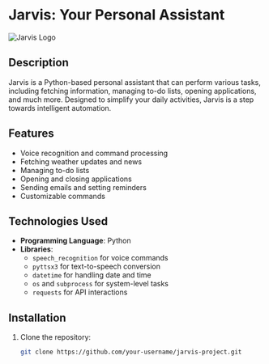 # Jarvis: Your Personal Assistant

![Jarvis Logo](https://via.placeholder.com/150)

## Description

Jarvis is a Python-based personal assistant that can perform various tasks, including fetching information, managing to-do lists, opening applications, and much more. Designed to simplify your daily activities, Jarvis is a step towards intelligent automation.

## Features

- Voice recognition and command processing
- Fetching weather updates and news
- Managing to-do lists
- Opening and closing applications
- Sending emails and setting reminders
- Customizable commands

## Technologies Used

- **Programming Language**: Python
- **Libraries**:
  - `speech_recognition` for voice commands
  - `pyttsx3` for text-to-speech conversion
  - `datetime` for handling date and time
  - `os` and `subprocess` for system-level tasks
  - `requests` for API interactions

## Installation

1. Clone the repository:
   ```bash
   git clone https://github.com/your-username/jarvis-project.git
